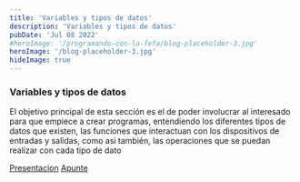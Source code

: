 ```yaml
---
title: 'Variables y tipos de datos'
description: 'Variables y tipos de datos'
pubDate: 'Jul 08 2022'
#heroImage: '/programando-con-la-fefa/blog-placeholder-3.jpg'
heroImage: '/blog-placeholder-3.jpg'
hideImage: true
---
```


### Variables y tipos de datos
El objetivo principal de esta sección es el de poder involucrar al interesado para que empiece a crear programas, entendiendo los diferentes tipos de datos que existen, las funciones que interactuan con los dispositivos de entradas y salidas, como asi también, las operaciones que se puedan realizar con cada tipo de dato

<a href="https://docs.google.com/presentation/d/1-dgYvQ3_qlXHb8NyqxCo41Jb90LrqIIMXjfT3uUwjmw/" target="_blank">Presentacion</a>
<a href="https://docs.google.com/document/d/1Kvsv6iBKscU4e4XoMsMGTuIuqyyKK6xyXvjqhAE9vy4/" target="_blank">Apunte</a>